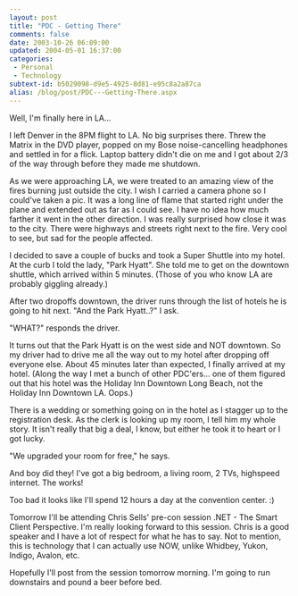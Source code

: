 ```yaml
---
layout: post
title: "PDC - Getting There"
comments: false
date: 2003-10-26 06:09:00
updated: 2004-05-01 16:37:00
categories:
 - Personal
 - Technology
subtext-id: b5029098-d9e5-4925-8d81-e95c8a2a87ca
alias: /blog/post/PDC---Getting-There.aspx
---
```



Well, I'm finally here in LA...

I left Denver in the 8PM flight to LA. No big surprises there. Threw the Matrix in the DVD player, popped on my Bose noise-cancelling headphones and settled in for a flick. Laptop battery didn't die on me and I got about 2/3 of the way through before they made me shutdown.

As we were approaching LA, we were treated to an amazing view of the fires burning just outside the city. I wish I carried a camera phone so I could've taken a pic. It was a long line of flame that started right under the plane and extended out as far as I could see. I have no idea how much farther it went in the other direction. I was really surprised how close it was to the city. There were highways and streets right next to the fire. Very cool to see, but sad for the people affected.

I decided to save a couple of bucks and took a Super Shuttle into my hotel. At the curb I told the lady, "Park Hyatt". She told me to get on the downtown shuttle, which arrived within 5 minutes. (Those of you who know LA are probably giggling already.)

After two dropoffs downtown, the driver runs through the list of hotels he is going to hit next. "And the Park Hyatt..?" I ask.

"WHAT?" responds the driver.

It turns out that the Park Hyatt is on the west side and NOT downtown. So my driver had to drive me all the way out to my hotel after dropping off everyone else. About 45 minutes later than expected, I finally arrived at my hotel. (Along the way I met a bunch of other PDC'ers... one of them figured out that his hotel was the Holiday Inn Downtown Long Beach, not the Holiday Inn Downtown LA. Oops.)

There is a wedding or something going on in the hotel as I stagger up to the registration desk. As the clerk is looking up my room, I tell him my whole story. It isn't really that big a deal, I know, but either he took it to heart or I got lucky.

"We upgraded your room for free," he says.

And boy did they! I've got a big bedroom, a living room, 2 TVs, highspeed internet. The works!

Too bad it looks like I'll spend 12 hours a day at the convention center. :)

Tomorrow I'll be attending Chris Sells' pre-con session .NET - The Smart Client Perspective. I'm really looking forward to this session. Chris is a good speaker and I have a lot of respect for what he has to say. Not to mention, this is technology that I can actually use NOW, unlike Whidbey, Yukon, Indigo, Avalon, etc.

Hopefully I'll post from the session tomorrow morning. I'm going to run downstairs and pound a beer before bed.

